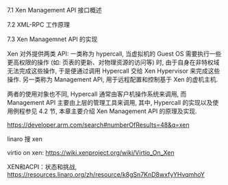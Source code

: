 7.1 Xen Management API 接口概述

7.2 XML-RPC 工作原理

7.3 Xen Managemnet API 的实现

Xen 对外提供两类 API: 一类称为 hypercall, 当虚拟机的 Guest OS 需要执行一些更高权限的操作 (如: 页表的更新、对物理资源的访问等) 时, 由于自身在非特权域无法完成这些操作, 于是便通过调用 Hypercall 交给 Xen Hypervisor 来完成这些操作. 另一类称为 Management API, 用于远程配置和控制基于 Xen 的虚机主机.

两者的使用对象也不同, Hypercall 通常由客户机操作系统来调用, 而 Management API 主要由上层的管理工具来调用, 其中, Hypercall 的实现以及使用例程参见 4.2 节, 本章主要介绍 Xen Management API 的原理及实现.

https://developer.arm.com/search#numberOfResults=48&q=xen

linaro 搜 xen

virtio on xen: https://wiki.xenproject.org/wiki/Virtio_On_Xen

XEN和ACPI：状态和挑战, https://resources.linaro.org/zh/resource/k8gSn7KnD8wxfyYHvqmhoY
